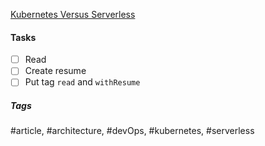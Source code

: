 [Kubernetes Versus Serverless](https://andrebassi.com.br/article-kubernetes-versus-serverless)

#### Tasks
- [ ] Read
- [ ] Create resume
- [ ] Put tag `read` and `withResume`

##### Tags
#article, #architecture, #devOps, #kubernetes, #serverless
